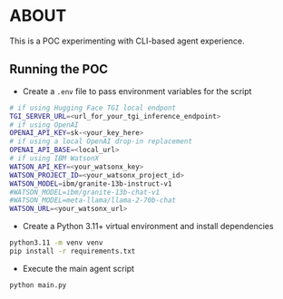 # ABOUT

This is a POC experimenting with CLI-based agent experience.

## Running the POC

- Create a `.env` file to pass environment variables for the script

```bash
# if using Hugging Face TGI local endpont
TGI_SERVER_URL=<url_for_your_tgi_inference_endpoint>
# if using OpenAI
OPENAI_API_KEY=sk-<your_key_here>
# if using a local OpenAI drop-in replacement
OPENAI_API_BASE=<local_url>
# if using IBM WatsonX
WATSON_API_KEY=<your_watsonx_key>
WATSON_PROJECT_ID=<your_watsonx_project_id> 
WATSON_MODEL=ibm/granite-13b-instruct-v1
#WATSON_MODEL=ibm/granite-13b-chat-v1
#WATSON_MODEL=meta-llama/llama-2-70b-chat
WATSON_URL=<your_watsonx_url>
```

- Create a Python 3.11+ virtual environment and install dependencies
```bash
python3.11 -m venv venv
pip install -r requirements.txt
```

- Execute the main agent script
```bash
python main.py
```